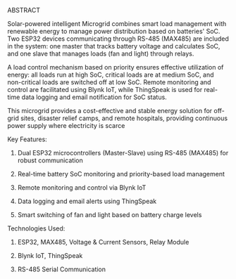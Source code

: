 ABSTRACT

Solar-powered intelligent Microgrid combines smart load management with renewable energy to manage power distribution based on batteries' SoC. Two ESP32 devices communicating through RS-485 (MAX485) are included in the system: one master that tracks battery voltage and calculates SoC, and one slave that manages loads (fan and light) through relays.

A load control mechanism based on priority ensures effective utilization of energy: all loads run at high SoC, critical loads are at medium SoC, and non-critical loads are switched off at low SoC. Remote monitoring and control are facilitated using Blynk IoT, while ThingSpeak is used for real-time data logging and email notification for SoC status.

This microgrid provides a cost-effective and stable energy solution for off-grid sites, disaster relief camps, and remote hospitals, providing continuous power supply where electricity is scarce

Key Features:

1. Dual ESP32 microcontrollers (Master-Slave) using RS-485 (MAX485) for robust communication

2. Real-time battery SoC monitoring and priority-based load management

3. Remote monitoring and control via Blynk IoT

4. Data logging and email alerts using ThingSpeak

5. Smart switching of fan and light based on battery charge levels

Technologies Used:

1. ESP32, MAX485, Voltage & Current Sensors, Relay Module

2. Blynk IoT, ThingSpeak

3. RS-485 Serial Communication 
